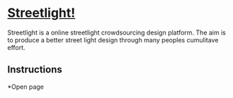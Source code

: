 # [Streetlight!](streetlight.herokuapp.com)

Streetlight is a online streetlight crowdsourcing design platform. The aim is to produce a better street light design through many peoples cumulitave effort. 

## Instructions
*Open page

